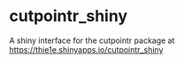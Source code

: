# cutpointr_shiny
A shiny interface for the cutpointr package at https://thie1e.shinyapps.io/cutpointr_shiny
